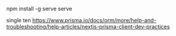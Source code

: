 npm install -g serve
serve

single ten
https://www.prisma.io/docs/orm/more/help-and-troubleshooting/help-articles/nextjs-prisma-client-dev-practices
